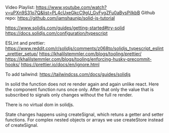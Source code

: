 Video Playlist: https://www.youtube.com/watch?v=uPXn9S31o7Q&list=PL4cUxeGkcC9gU_GvFygZFu0aBysPilkbB
Github repo: https://github.com/iamshaunjp/solid-js-tutorial

https://www.solidjs.com/guides/getting-started#try-solid
https://docs.solidjs.com/configuration/typescript

ESLint and prettier:
https://www.reddit.com/r/solidjs/comments/z068to/solidjs_typescript_eslint_prettier_setup/
https://khalilstemmler.com/blogs/tooling/prettier/
https://khalilstemmler.com/blogs/tooling/enforcing-husky-precommit-hooks/
https://prettier.io/docs/en/ignore.html

To add tailwind:
https://tailwindcss.com/docs/guides/solidjs

In solid the function does not re render again and again unlike react.
Here the component function runs once only.
After that only the value that is subscribed to signals only changes without the full re render.

There is no virtual dom in solidjs.

State changes happens using createSignal, which retuns a getter and setter functions.
For complex nested objects or arrays we use createStore instead of createSignal.
